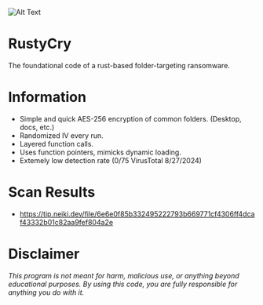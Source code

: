 ![Alt Text](https://i.ibb.co/dbdHNdv/rust.jpg)

# RustyCry
The foundational code of a rust-based folder-targeting ransomware.

# Information
- Simple and quick AES-256 encryption of common folders. (Desktop, docs, etc.)
- Randomized IV every run.
- Layered function calls.
- Uses function pointers, mimicks dynamic loading.
- Extemely low detection rate (0/75 VirusTotal 8/27/2024)

# Scan Results
- https://tip.neiki.dev/file/6e6e0f85b332495222793b669771cf4306ff4dcaf43332b01c82aa9fef804a2e

# Disclaimer
*This program is not meant for harm, malicious use, or anything beyond educational purposes. By using this code, you are fully responsible for anything you do with it.*

